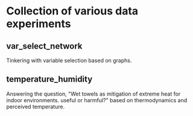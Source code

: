 # Collection of various data experiments

## var_select_network

Tinkering with variable selection based on graphs.

## temperature_humidity

Answering the question, "Wet towels as mitigation of extreme heat for indoor environments. useful or harmful?" based on thermodynamics and perceived temperature.
